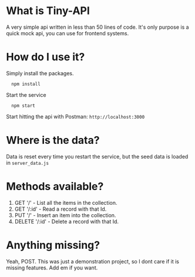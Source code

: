 # What is Tiny-API

 A very simple api written in less than 50 lines of code. It's only purpose is a quick mock api, you can use for frontend systems. 
 
# How do I use it?

Simply install the packages.

```
  npm install
```

Start the service

```
  npm start
```	

Start hitting the api with Postman: `http://localhost:3000`

# Where is the data?
Data is reset every time you restart the service, but the seed data is loaded in `server_data.js`

# Methods available?
1) GET '/' - List all the items in the collection.
2) GET '/:id' - Read a record with that Id.
3) PUT '/' - Insert an item into the collection.
4) DELETE '/:id' - Delete a record with that Id.

# Anything missing?
Yeah, POST. This was just a demonstration project, so I dont care if it is missing features. Add em if you want.